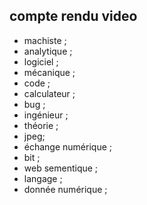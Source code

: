 
## compte rendu video
- machiste ;
- analytique ;
- logiciel ;
- mécanique ;
- code ;
- calculateur ;
- bug ;
- ingénieur ;
- théorie ;
- jpeg;
- échange numérique ;
- bit ;
- web sementique ;
- langage ;
- donnée numérique ;